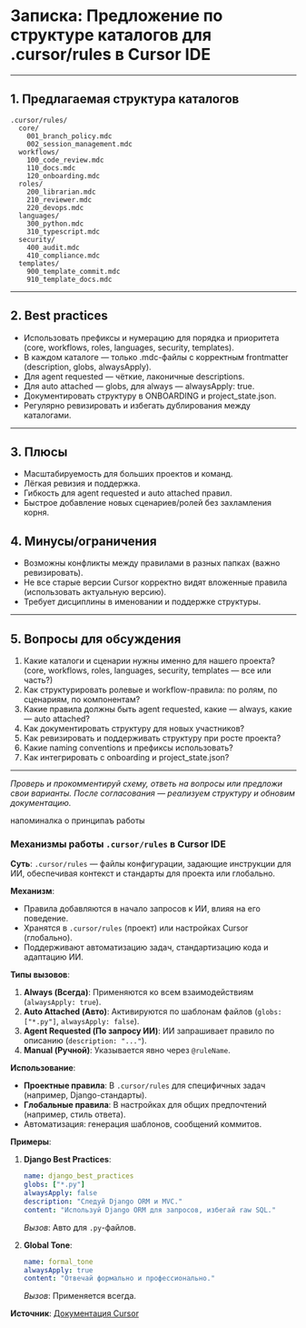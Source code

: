 # Записка: Предложение по структуре каталогов для .cursor/rules в Cursor IDE

---

## 1. Предлагаемая структура каталогов

```
.cursor/rules/
  core/
    001_branch_policy.mdc
    002_session_management.mdc
  workflows/
    100_code_review.mdc
    110_docs.mdc
    120_onboarding.mdc
  roles/
    200_librarian.mdc
    210_reviewer.mdc
    220_devops.mdc
  languages/
    300_python.mdc
    310_typescript.mdc
  security/
    400_audit.mdc
    410_compliance.mdc
  templates/
    900_template_commit.mdc
    910_template_docs.mdc
```

---

## 2. Best practices
- Использовать префиксы и нумерацию для порядка и приоритета (core, workflows, roles, languages, security, templates).
- В каждом каталоге — только .mdc-файлы с корректным frontmatter (description, globs, alwaysApply).
- Для agent requested — чёткие, лаконичные descriptions.
- Для auto attached — globs, для always — alwaysApply: true.
- Документировать структуру в ONBOARDING и project_state.json.
- Регулярно ревизировать и избегать дублирования между каталогами.

---

## 3. Плюсы
- Масштабируемость для больших проектов и команд.
- Лёгкая ревизия и поддержка.
- Гибкость для agent requested и auto attached правил.
- Быстрое добавление новых сценариев/ролей без захламления корня.

## 4. Минусы/ограничения
- Возможны конфликты между правилами в разных папках (важно ревизировать).
- Не все старые версии Cursor корректно видят вложенные правила (использовать актуальную версию).
- Требует дисциплины в именовании и поддержке структуры.

---

## 5. Вопросы для обсуждения
1. Какие каталоги и сценарии нужны именно для нашего проекта? (core, workflows, roles, languages, security, templates — все или часть?)
2. Как структурировать ролевые и workflow-правила: по ролям, по сценариям, по компонентам?
3. Какие правила должны быть agent requested, какие — always, какие — auto attached?
4. Как документировать структуру для новых участников?
5. Как ревизировать и поддерживать структуру при росте проекта?
6. Какие naming conventions и префиксы использовать?
7. Как интегрировать с onboarding и project_state.json?

---

_Проверь и прокомментируй схему, ответь на вопросы или предложи свои варианты. После согласования — реализуем структуру и обновим документацию._ 


напоминалка о принципаъ работы 
### Механизмы работы `.cursor/rules` в Cursor IDE

**Суть**: `.cursor/rules` — файлы конфигурации, задающие инструкции для ИИ, обеспечивая контекст и стандарты для проекта или глобально.

**Механизм**:
- Правила добавляются в начало запросов к ИИ, влияя на его поведение.
- Хранятся в `.cursor/rules` (проект) или настройках Cursor (глобально).
- Поддерживают автоматизацию задач, стандартизацию кода и адаптацию ИИ.

**Типы вызовов**:
1. **Always (Всегда)**: Применяются ко всем взаимодействиям (`alwaysApply: true`).
2. **Auto Attached (Авто)**: Активируются по шаблонам файлов (`globs: ["*.py"]`, `alwaysApply: false`).
3. **Agent Requested (По запросу ИИ)**: ИИ запрашивает правило по описанию (`description: "..."`).
4. **Manual (Ручной)**: Указывается явно через `@ruleName`.

**Использование**:
- **Проектные правила**: В `.cursor/rules` для специфичных задач (например, Django-стандарты).
- **Глобальные правила**: В настройках для общих предпочтений (например, стиль ответа).
- Автоматизация: генерация шаблонов, сообщений коммитов.

**Примеры**:
1. **Django Best Practices**:
   ```yaml
   name: django_best_practices
   globs: ["*.py"]
   alwaysApply: false
   description: "Следуй Django ORM и MVC."
   content: "Используй Django ORM для запросов, избегай raw SQL."
   ```
   *Вызов*: Авто для `.py`-файлов.

2. **Global Tone**:
   ```yaml
   name: formal_tone
   alwaysApply: true
   content: "Отвечай формально и профессионально."
   ```
   *Вызов*: Применяется всегда.

**Источник**: [Документация Cursor](https://docs.cursor.com/context/rules)
